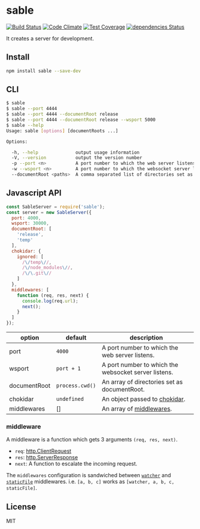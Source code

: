 # sable

[![Build Status](https://travis-ci.org/kei-ito/sable.svg?branch=master)](https://travis-ci.org/kei-ito/sable)
[![Code Climate](https://codeclimate.com/github/kei-ito/sable/badges/gpa.svg)](https://codeclimate.com/github/kei-ito/sable)
[![Test Coverage](https://codeclimate.com/github/kei-ito/sable/badges/coverage.svg)](https://codeclimate.com/github/kei-ito/sable/coverage)
[![dependencies Status](https://david-dm.org/kei-ito/sable/status.svg)](https://david-dm.org/kei-ito/sable)

It creates a server for development.

## Install

```sh
npm install sable --save-dev
```

## CLI

```sh
$ sable
$ sable --port 4444
$ sable --port 4444 --documentRoot release
$ sable --port 4444 --documentRoot release --wsport 5000
$ sable --help
Usage: sable [options] [documentRoots ...]

Options:

  -h, --help              output usage information
  -V, --version           output the version number
  -p --port <n>           A port number to which the web server listens
  -w --wsport <n>         A port number to which the websocket server listens
  --documentRoot <paths>  A comma separated list of directories set as documentRoot
```

## Javascript API

```javascript
const SableServer = require('sable');
const server = new SableServer({
  port: 4000,
  wsport: 30000,
  documentRoot: [
    'release',
    'temp'
  ],
  chokidar: {
    ignored: [
      /\/temp\//,
      /\/node_modules\//,
      /\/\.git\//
    ]
  },
  middlewares: [
    function (req, res, next) {
      console.log(req.url);
      next();
    }
  ]
});

```

| option       | default         | description                                                             |
|--------------|-----------------|-------------------------------------------------------------------------|
| port         | `4000`          | A port number to which the web server listens.                          |
| wsport       | `port + 1`      | A port number to which the websocket server listens.                    |
| documentRoot | `process.cwd()` | An array of directories set as documentRoot.                            |
| chokidar     | `undefined`     | An object passed to [chokidar](https://www.npmjs.com/package/chokidar). |
| middlewares  | []              | An array of [middlewares](#middlewares).                                |

### middleware

A middleware is a function which gets 3 arguments `(req, res, next)`.

- `req`: [http.ClientRequest](https://nodejs.org/api/http.html#http_class_http_clientrequest)
- `res`: [http.ServerResponse](https://nodejs.org/api/http.html#http_class_http_serverresponse)
- `next`: A function to escalate the incoming request.

The `middlewares` configuration is sandwiched between
[`watcher`](https://github.com/kei-ito/sable/blob/master/middleware/watcher/index.js)
and
[`staticFile`](https://github.com/kei-ito/sable/blob/master/middleware/staticFile/index.js)
middlewares. i.e. `[a, b, c]` works as `[watcher, a, b, c, staticFile]`.

## License

MIT
